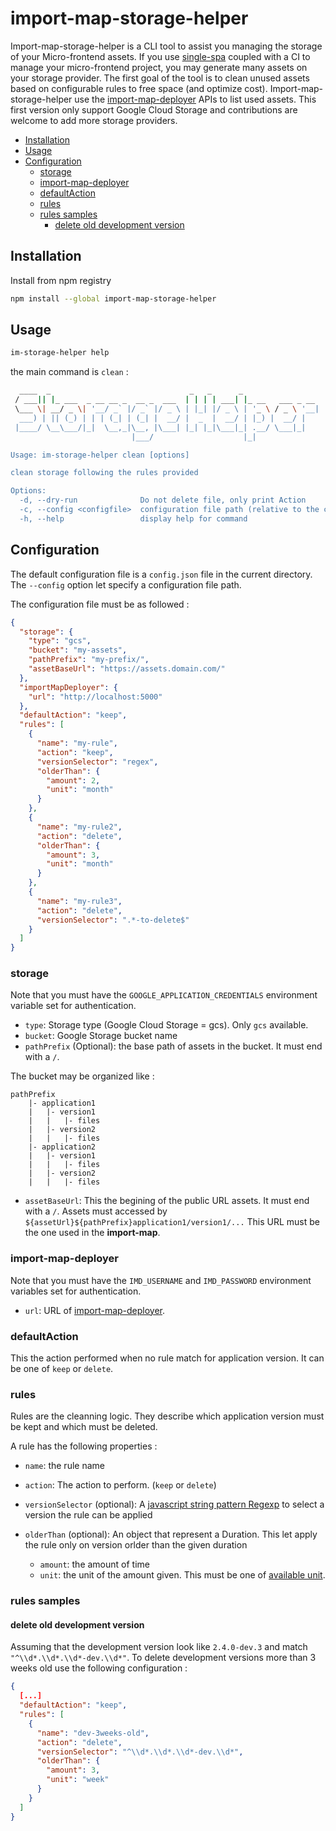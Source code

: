 # import-map-storage-helper <!-- omit in toc -->

Import-map-storage-helper is a CLI tool to assist you managing the storage of your Micro-frontend assets.
If you use [single-spa](https://single-spa.js.org/) coupled with a CI to manage your micro-frontend project, you may generate many assets on your storage provider.
The first goal of the tool is to clean unused assets based on configurable rules to free space (and optimize cost).
Import-map-storage-helper use the [import-map-deployer](https://github.com/single-spa/import-map-deployer) APIs to list used assets. This first version only support Google Cloud Storage and contributions are welcome to add more storage providers.

- [Installation](#installation)
- [Usage](#usage)
- [Configuration](#configuration)
  - [storage](#storage)
  - [import-map-deployer](#import-map-deployer)
  - [defaultAction](#defaultaction)
  - [rules](#rules)
  - [rules samples](#rules-samples)
    - [delete old development version](#delete-old-development-version)

## Installation

Install from npm registry

```sh
npm install --global import-map-storage-helper
```

## Usage

```sh
im-storage-helper help
```

the main command is `clean` :

```sh
  ____  _                               _   _      _
 / ___|| |_ ___  _ __ __ _  __ _  ___  | | | | ___| |_ __   ___ _ __
 \___ \| __/ _ \| '__/ _` |/ _` |/ _ \ | |_| |/ _ \ | '_ \ / _ \ '__|
  ___) | || (_) | | | (_| | (_| |  __/ |  _  |  __/ | |_) |  __/ |
 |____/ \__\___/|_|  \__,_|\__, |\___| |_| |_|\___|_| .__/ \___|_|
                           |___/                    |_|

Usage: im-storage-helper clean [options]

clean storage following the rules provided

Options:
  -d, --dry-run              Do not delete file, only print Action
  -c, --config <configfile>  configuration file path (relative to the current directory)
  -h, --help                 display help for command
```

## Configuration

The default configuration file is a `config.json` file in the current directory.
The `--config` option let specify a configuration file path.

The configuration file must be as followed :

```json
{
  "storage": {
    "type": "gcs",
    "bucket": "my-assets",
    "pathPrefix": "my-prefix/",
    "assetBaseUrl": "https://assets.domain.com/"
  },
  "importMapDeployer": {
    "url": "http://localhost:5000"
  },
  "defaultAction": "keep",
  "rules": [
    {
      "name": "my-rule",
      "action": "keep",
      "versionSelector": "regex",
      "olderThan": {
        "amount": 2,
        "unit": "month"
      }
    },
    {
      "name": "my-rule2",
      "action": "delete",
      "olderThan": {
        "amount": 3,
        "unit": "month"
      }
    },
    {
      "name": "my-rule3",
      "action": "delete",
      "versionSelector": ".*-to-delete$"
    }
  ]
}
```

### storage

Note that you must have the `GOOGLE_APPLICATION_CREDENTIALS` environment variable set for authentication.

- `type`: Storage type (Google Cloud Storage = gcs). Only `gcs` available.
- `bucket`: Google Storage bucket name
- `pathPrefix` (Optional): the base path of assets in the bucket. It must end with a `/`.

The bucket may be organized like :

```
pathPrefix
    |- application1
    |   |- version1
    |   |   |- files
    |   |- version2
    |   |   |- files
    |- application2
    |   |- version1
    |   |   |- files
    |   |- version2
    |   |   |- files
```

- `assetBaseUrl`: This the begining of the public URL assets. It must end with a `/`.
  Assets must accessed by `${assetUrl}${pathPrefix}application1/version1/...`
  This URL must be the one used in the **import-map**.

### import-map-deployer

Note that you must have the `IMD_USERNAME` and `IMD_PASSWORD` environment variables set for authentication.

- `url`: URL of [import-map-deployer](https://github.com/single-spa/import-map-deployer).

### defaultAction

This the action performed when no rule match for application version. It can be one of `keep` or `delete`.

### rules

Rules are the cleanning logic. They describe which application version must be kept and which must be deleted.

A rule has the following properties :

- `name`: the rule name
- `action`: The action to perform. (`keep` or `delete`)
- `versionSelector` (optional): A [javascript string pattern Regexp](https://developer.mozilla.org/en-US/docs/Web/JavaScript/Reference/Global_Objects/RegExp) to select a version the rule can be applied

- `olderThan` (optional): An object that represent a Duration. This let apply the rule only on version orlder than the given duration
  - `amount`: the amount of time
  - `unit`: the unit of the amount given. This must be one of [available unit](https://day.js.org/docs/en/manipulate/add#list-of-all-available-units).

### rules samples

#### delete old development version

Assuming that the development version look like `2.4.0-dev.3` and match `"^\\d*.\\d*.\\d*-dev.\\d*"`.
To delete development versions more than 3 weeks old use the following configuration :

```json
{
  [...]
  "defaultAction": "keep",
  "rules": [
    {
      "name": "dev-3weeks-old",
      "action": "delete",
      "versionSelector": "^\\d*.\\d*.\\d*-dev.\\d*",
      "olderThan": {
        "amount": 3,
        "unit": "week"
      }
    }
  ]
}
```
